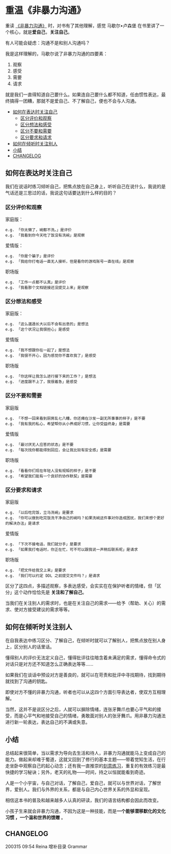 # 重温《非暴力沟通》

重读 [《非暴力沟通》](https://book.douban.com/subject/26728136/) 时，对书有了其他理解，感觉 马歇尔•卢森堡 在书里讲了一个核心，就是**爱自己**，**关注自己**。

有人可能会疑虑：沟通不是和别人沟通吗？

我是这样理解的，马歇尔说了非暴力沟通的四要素：  
1. 观察  
2. 感受  
3. 需要  
4. 请求

就是我们一直得知道自己要什么。如果连自己要什么都不知道，任由惯性表达，最终搞得一团糟，那就不是爱自己、不了解自己，便也不会与人沟通。

- [如何在表达时关注自己](#如何在表达时关注自己)
  * [区分评价和观察](#区分评价和观察)
  * [区分想法和感受](#区分想法和感受)
  * [区分不要和需要](#区分不要和需要)
  * [区分要求和请求](#区分要求和请求)
- [如何在倾听时关注别人](#如何在倾听时关注别人)
- [小结](#小结)
- [CHANGELOG](#changelog)
  
## 如何在表达时关注自己
我们在说话时练习倾听自己，把焦点放在自己身上，听听自己在说什么，我说的是气话还是三思过的话，我说这句话要达到什么样的目的？

### 区分评价和观察
家庭版：
```
e.g. 「你太懒了，碗都不洗。」是评价  
e.g. 「我看到你今天吃了饭没有洗碗」是观察  
```

爱情版：
```
e.g. 「你是个骗子」是评价  
e.g. 「我给你打电话一直无人接听，但是看你的游戏账号一直在线」是观察  
```

职场版
```
e.g. 「工作一点都不认真」是评价
e.g. 「我看那个文档链接还没提交上来」是观察
```

### 区分想法和感受
家庭版：
```
e.g. 「这么邋遢长大以后不会有出息的」是想法  
e.g. 「这个状况让我很担心」是感受  
```

爱情版
```
e.g. 「我不想跟你在一起了」是想法  
e.g. 「我很不开心，因为感觉你不喜欢我了」是感受  
```

职场版
```
e.g. 「你这样让我怎么进行接下来的工作？」是想法
e.g. 「进度跟不上了，我很着急」是感受
```

### 区分不要和需要
家庭版
```
e.g. 「不想一回来看到厨房乱七八糟，你还瘫在沙发一副无所事事的样子」是不要
e.g. 「我有我的私心，希望帮你从小养成好习惯，让你受益终身」是需要
```

爱情版
```
e.g. 「最讨厌无人应答的状态」是不要
e.g. 「每次找你都能得到回应，会让我比较有安全感」是需要  
```

职场版
```
e.g. 「看看你们现在年轻人没有规矩的样子」是不要
e.g. 「希望我们能有一个良好的协作默契」是需要
```

### 区分要求和请求
家庭版
```
e.g. 「以后吃完饭，立马洗碗」是要求
e.g. 「你可以做到吃完饭洗干净自己的碗吗？如果洗碗这件事对你造成困扰，我们来想个更好的解决办法」是请求
```

爱情版
```
e.g. 「下次不接电话，我们就分手」是要求  
e.g. 「如果我打电话时，你正在忙，可不可以跟我说一声稍后联系呢」是请求  
```

职场版
```
e.g. 「把文件给我交上来」是要求
e.g. 「我们可以约定 DDL 之前提交文件吗？」是请求
```

区分了这四点，多描述观察，多表达感受，会实实在在保护听者的情绪，但「区分」这个动作恰恰先是 **关注和了解自己**。

当我们在关注别人的需求时，也是在关注自己的需求——给予（帮助、关心）的需求、使对方接受建议的需求等等。

## 如何在倾听时关注别人
在自我表达中练习区分、了解自己，在倾听时就可以了解别人，把焦点放在别人身上，区分别人的话里话。

懂得别人的评价无法定义自己，懂得批评往往暗含着未满足的需求，懂得命令式的对话只是对方还不知道怎么正确表达等等......

如果我们在谈话中预设对方是善良的，就可以在苛责和批评中寻找期待，找到期待就找到了沟通的钥匙。

即使对方不懂的非暴力沟通，听者也可以从这四个方面引导表达者，使双方互相理解。

当然，这并不是说区分之后，人就可以摒除情绪，连张牙舞爪也要心平气和的接受，而是心平气和地接受自己的情绪，勇敢面对别人的张牙舞爪。用非暴力沟通法进行新一轮表达，表达自己的不满或失意。

## 小结
总结起来很简单，当以需求为导向去生活和待人，非暴力沟通就能马上变成自己的能力。做起来却难于蜀道，这就又回到了修行的基本主题——带着觉知生活，在行走坐卧中观察自己的起心动念；还有我一直推崇的[刻意练习](https://book.douban.com/subject/26895993/)，重复的有效练习是最快捷的学习秘诀；另外，老天的礼物——时间，持之以恒就能看到奇迹。

人是一个小宇宙，与自己对话，了解自己，爱自己，就可以与世界对话，了解世界，爱别人。我们与外界的关系，都是与自己内心世界关系的外显和呈现。

相信这本书的普及和越来越多人认真的研读，我们的语言结构都会因此而改变。

小孩子生来就会非暴力沟通，不因为这是一种技能，而是**一个能够潜移默化的文化习惯 ，一个温和世界的馈赠** 。


## CHANGELOG

200315 09:54 Reina 增补目录 Grammar 
